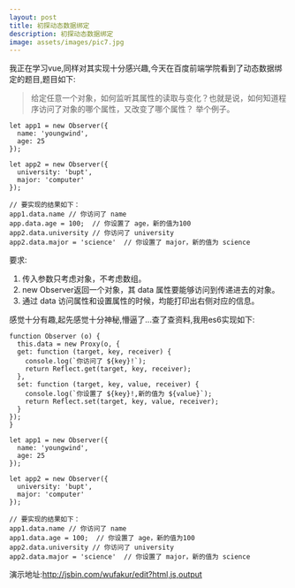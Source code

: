 ```yaml
---
layout: post
title: 初探动态数据绑定
description: 初探动态数据绑定
image: assets/images/pic7.jpg
---
```

我正在学习vue,同样对其实现十分感兴趣,今天在百度前端学院看到了动态数据绑定的题目,题目如下:

>给定任意一个对象，如何监听其属性的读取与变化？也就是说，如何知道程序访问了对象的哪个属性，又改变了哪个属性？ 举个例子。

```
let app1 = new Observer({
  name: 'youngwind',
  age: 25
});

let app2 = new Observer({
  university: 'bupt',
  major: 'computer'
});

// 要实现的结果如下：
app1.data.name // 你访问了 name
app.data.age = 100;  // 你设置了 age，新的值为100
app2.data.university // 你访问了 university
app2.data.major = 'science'  // 你设置了 major，新的值为 science
```
要求:
1. 传入参数只考虑对象，不考虑数组。
2. new Observer返回一个对象，其 data 属性要能够访问到传递进去的对象。
3. 通过 data 访问属性和设置属性的时候，均能打印出右侧对应的信息。

感觉十分有趣,起先感觉十分神秘,懵逼了...查了查资料,我用es6实现如下:
```
function Observer (o) {
  this.data = new Proxy(o, {
  get: function (target, key, receiver) {
    console.log(`你访问了 ${key}!`);
    return Reflect.get(target, key, receiver);
  },
  set: function (target, key, value, receiver) {
    console.log(`你设置了 ${key}!,新的值为 ${value}`);
    return Reflect.set(target, key, value, receiver);
  }
});
}

let app1 = new Observer({
  name: 'youngwind',
  age: 25
});

let app2 = new Observer({
  university: 'bupt',
  major: 'computer'
});

// 要实现的结果如下：
app1.data.name // 你访问了 name
app1.data.age = 100;  // 你设置了 age，新的值为100
app2.data.university // 你访问了 university
app2.data.major = 'science'  // 你设置了 major，新的值为 science
```
演示地址:http://jsbin.com/wufakur/edit?html,js,output
